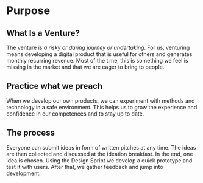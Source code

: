 # Purpose

## What Is a Venture?

The venture is _a risky or daring journey or undertaking_. For us, venturing means developing a digital product that is useful for others and generates monthly recurring revenue. Most of the time, this is something we feel is missing in the market and that we are eager to bring to people.

## Practice what we preach

When we develop our own products, we can experiment with methods and technology in a safe environment. This helps us to grow the experience and confidence in our competences and to stay up to date.

## The process

Everyone can submit ideas in form of written pitches at any time. The ideas are then collected and discussed at the ideation breakfast. In the end, one idea is chosen. Using the Design Sprint we develop a quick prototype and test it with users. After that, we gather feedback and jump into development.
